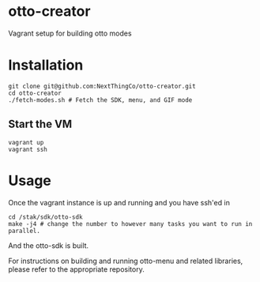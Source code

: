 # otto-creator
Vagrant setup for building otto modes

# Installation
    git clone git@github.com:NextThingCo/otto-creator.git
    cd otto-creator    	
	./fetch-modes.sh # Fetch the SDK, menu, and GIF mode
	
## Start the VM
    vagrant up
    vagrant ssh

# Usage
Once the vagrant instance is up and running and you have ssh'ed in

    cd /stak/sdk/otto-sdk
    make -j4 # change the number to however many tasks you want to run in parallel.

And the otto-sdk is built.

For instructions on building and running otto-menu and related libraries, please refer to the appropriate repository.
